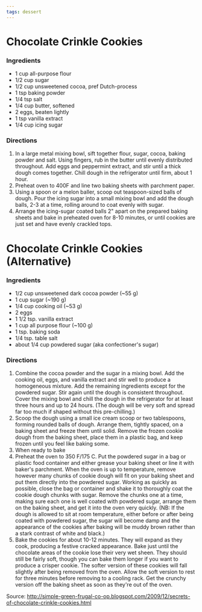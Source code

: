 ```yaml
---
tags: dessert
---
```

# Chocolate Crinkle Cookies

### Ingredients
- 1 cup all-purpose flour
- 1/2 cup sugar
- 1/2 cup unsweetened cocoa, pref Dutch-process
- 1 tsp baking powder
- 1/4 tsp salt
- 1/4 cup butter, softened
- 2 eggs, beaten lightly
- 1 tsp vanilla extract
- 1/4 cup icing sugar

### Directions
1. In a large metal mixing bowl, sift together flour, sugar, cocoa, baking powder and salt. Using fingers, rub in the butter until evenly distributed throughout. Add eggs and peppermint extract, and stir until a thick dough comes together. Chill dough in the refrigerator until firm, about 1 hour.
2. Preheat oven to 400F and line two baking sheets with parchment paper.
3. Using a spoon or a melon baller, scoop out teaspoon-sized balls of dough. Pour the icing sugar into a small mixing bowl and add the dough balls, 2-3 at a time, rolling around to coat evenly with sugar.
4. Arrange the icing-sugar coated balls 2" apart on the prepared baking sheets and bake in preheated oven for 8-10 minutes, or until cookies are just set and have evenly crackled tops.

# Chocolate Crinkle Cookies (Alternative)

### Ingredients
- 1/2 cup unsweetened dark cocoa powder (~55 g)
- 1 cup sugar (~190 g)
- 1/4 cup cooking oil (~53 g)
- 2 eggs
- 1 1/2 tsp. vanilla extract
- 1 cup all purpose flour (~100 g)
- 1 tsp. baking soda
- 1/4 tsp. table salt
- about 1/4 cup powdered sugar (aka confectioner's sugar)

### Directions
1. Combine the cocoa powder and the sugar in a mixing bowl. Add the cooking oil, eggs, and vanilla extract and stir well to produce a homogeneous mixture. Add the remaining ingredients except for the powdered sugar. Stir again until the dough is consistent throughout. Cover the mixing bowl and chill the dough in the refrigerator for at least three hours and up to 24 hours. (The dough will be very soft and spread far too much if shaped without this pre-chilling.)
2. Scoop the dough using a small ice cream scoop or two tablespoons, forming rounded balls of dough. Arrange them, tightly spaced, on a baking sheet and freeze them until solid. Remove the frozen cookie dough from the baking sheet, place them in a plastic bag, and keep frozen until you feel like baking some.
3. When ready to bake
4. Preheat the oven to 350 F/175 C. Put the powdered sugar in a bag or plastic food container and either grease your baking sheet or line it with baker's parchment. When the oven is up to temperature, remove however many chunks of cookie dough will fit on your baking sheet and put them directly into the powdered sugar. Working as quickly as possible, close the bag or container and shake it to thoroughly coat the cookie dough chunks with sugar. Remove the chunks one at a time, making sure each one is well coated with powdered sugar, arrange them on the baking sheet, and get it into the oven very quickly. (NB: If the dough is allowed to sit at room temperature, either before or after being coated with powdered sugar, the sugar will become damp and the appearance of the cookies after baking will be muddy brown rather than a stark contrast of white and black.)
5. Bake the cookies for about 10-12 minutes. They will expand as they cook, producing a festive cracked appearance. Bake just until the chocolate areas of the cookie lose their very wet sheen. They should still be fairly soft, though you can bake them longer if you want to produce a crisper cookie. The softer version of these cookies will fall slightly after being removed from the oven. Allow the soft version to rest for three minutes before removing to a cooling rack. Get the crunchy version off the baking sheet as soon as they're out of the oven.

Source: http://simple-green-frugal-co-op.blogspot.com/2009/12/secrets-of-chocolate-crinkle-cookies.html